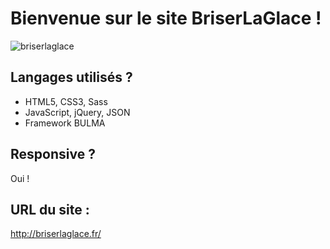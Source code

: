 # Bienvenue sur le site BriserLaGlace  !

![briserlaglace](https://scontent-cdt1-1.xx.fbcdn.net/v/t1.0-9/78563061_103548911135126_1707204888334696448_o.jpg?_nc_cat=105&_nc_ohc=QPEgJUvmB9MAQnGcSvVhWy8u7yxChUMtp_sOdIY8RZHJzFaXlNy69c_iA&_nc_ht=scontent-cdt1-1.xx&oh=c715af9aeffe5c97d03602de0dc51292&oe=5E89A3BF)


## Langages utilisés ?

+ HTML5, CSS3, Sass
+ JavaScript, jQuery, JSON
+ Framework BULMA

## Responsive ?

Oui !

## URL du site :
http://briserlaglace.fr/


